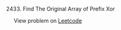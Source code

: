 2433. Find The Original Array of Prefix Xor

View problem on [Leetcode](https://leetcode.com/problems/find-the-original-array-of-prefix-xor/description/)